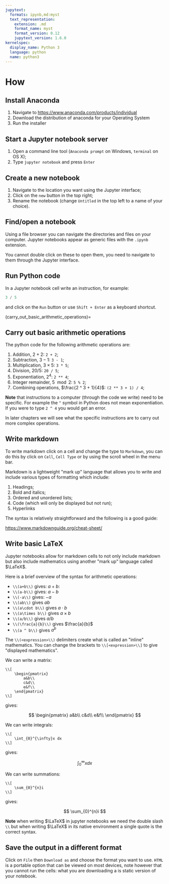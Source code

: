 ```yaml
---
jupytext:
  formats: ipynb,md:myst
  text_representation:
    extension: .md
    format_name: myst
    format_version: 0.12
    jupytext_version: 1.6.0
kernelspec:
  display_name: Python 3
  language: python
  name: python3
---
```


# How

## Install Anaconda

1. Navigate to <https://www.anaconda.com/products/individual>
2. Download the distribution of anaconda for your Operating System
3. Run the installer

## Start a Jupyter notebook server

1. Open a command line tool (`Anaconda prompt` on Windows, `terminal` on OS X);
2. Type `jupyter notebook` and press `Enter`

## Create a new notebook

1. Navigate to the location you want using the Jupyter interface;
2. Click on the `new` button in the top right;
3. Rename the notebook (change `Untitled` in the top left to a name of your choice).

## Find/open a notebook

Using a file browser you can navigate the directories and files on your computer. Jupyter notebooks appear as generic files with the `.ipynb` extension.

You cannot double click on these to open them, you need to navigate to them through the Jupyter interface.

## Run Python code

In a Jupyter notebook cell write an instruction, for example:

```python
3 / 5
```

and click on the `Run` button or use `Shift + Enter` as a keyboard shortcut.

(carry_out_basic_arithmetic_operations)=

## Carry out basic arithmetic operations

The python code for the following arithmetic operations are:

1. Addition, $2 + 2$: `2 + 2`;
2. Subtraction, $3 - 1$: `3 - 1`;
3. Multiplication, $3 \times 5$: `3 * 5`;
4. Division, $20 / 5$: `20 / 5`;
5. Exponentiation, $2 ^ 4$: `2 ** 4`;
6. Integer remainder, $5 \mod 2$: `5 % 2`;
7. Combining operations, $\frac{2 ^ 3 + 1}{4}$: `(2 ** 3 + 1) / 4`;

**Note** that instructions to a computer (through the code we write) need to be specific. For example the `^` symbol in Python does not mean exponentiation. If you were to type `2 ^ 4` you would get an error.

In later chapters we will see what the specific instructions are to carry out more complex operations.

## Write markdown

To write markdown click on a cell and change the type to `Markdown`, you can do
this by click on `Cell`, `Cell Type` or by using the scroll wheel in the menu
bar.

Markdown is a lightweight "mark up" language that allows you to write and
include various types of formatting which include:

1. Headings;
2. Bold and italics;
3. Ordered and unordered lists;
4. Code (which will only be displayed but not run);
5. Hyperlinks

The syntax is relatively straightforward and the following is a good guide:

<https://www.markdownguide.org/cheat-sheet/>

## Write basic LaTeX

Jupyter notebooks allow for markdown cells to not only include markdown but also include mathematics using another "mark up" language called $\LaTeX$.

Here is a brief overview of the syntax for arithmetic operations:

- `\\(a+b\\)` gives: $a + b$:
- `\\(a-b\\)` gives: $a-b$
- `\\(-a\\)` gives: $-a$
- `\\(ab\\)` gives $ab$
- `\\(a\cdot b\\)` gives $a\cdot b$
- `\\(a\times b\\)` gives $a\times b$
- `\\(a/b\\)` gives $a/b$
- `\\(\frac{a}{b}\\)` gives $\frac{a}{b}$
- `\\(a ^ b\\)` gives $a ^ b$

The `\\(<expression>\\)` delimiters create what is called an "inline" mathematics. You can change the brackets to `\\[<expression>\\]` to give "displayed mathematics".

We can write a matrix:

```
\\[
    \begin{pmatrix}
        a&b\\
        c&d\\
        e&f\\
    \end{pmatrix}
\\]
```

gives:

$$
    \begin{pmatrix}
        a&b\\
        c&d\\
        e&f\\
    \end{pmatrix}
$$

We can write integrals:

```
\\[
    \int_{0}^{\infty}x dx
\\]
```

gives:

$$
    \int_{0}^{\infty}x dx
$$

We can write summations:

```
\\[
    \sum_{0}^{n}i
\\]
```

gives:

$$
    \sum_{0}^{n}i
$$

**Note** when writing $\LaTeX$ in jupyter notebooks we need the double slash
`\\` but when writing $\LaTeX$ in its native environment a single quote is
the correct syntax.

## Save the output in a different format

Click on `File` then `Download as` and choose the format you want to use. `HTML`
is a portable option that can be viewed on most devices, note however that you
cannot run the cells: what you are downloading a is static version of your
notebook.
